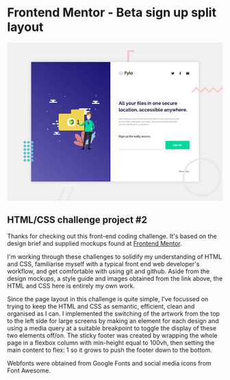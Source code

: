 # Frontend Mentor - Beta sign up split layout

![Header/intro section for the Beta sign up split layout](./design/desktop-preview.jpg)

## HTML/CSS challenge project #2

Thanks for checking out this front-end coding challenge. It's based on the design brief and supplied mockups found at [Frontend Mentor](https://www.frontendmentor.io).

I'm working through these challenges to solidify my understanding of HTML and CSS, familiarise myself with a typical front end web developer's workflow, and get comfortable with using git and github. Aside from the design mockups, a style guide and images obtained from the link above, the HTML and CSS here is entirely my own work.

Since the page layout in this challenge is quite simple, I've focussed on trying to keep the HTML and CSS as semantic, efficient, clean and organised as I can. I implemented the switching of the artwork from the top to the left side for large screens by making an element for each design and using a media query at a suitable breakpoint to toggle the display of these two elements off/on. The sticky footer was created by wrapping the whole page in a flexbox column with min-height equal to 100vh, then setting the main content to flex: 1 so it grows to push the footer down to the bottom. 

Webfonts were obtained from Google Fonts and social media icons from Font Awesome.